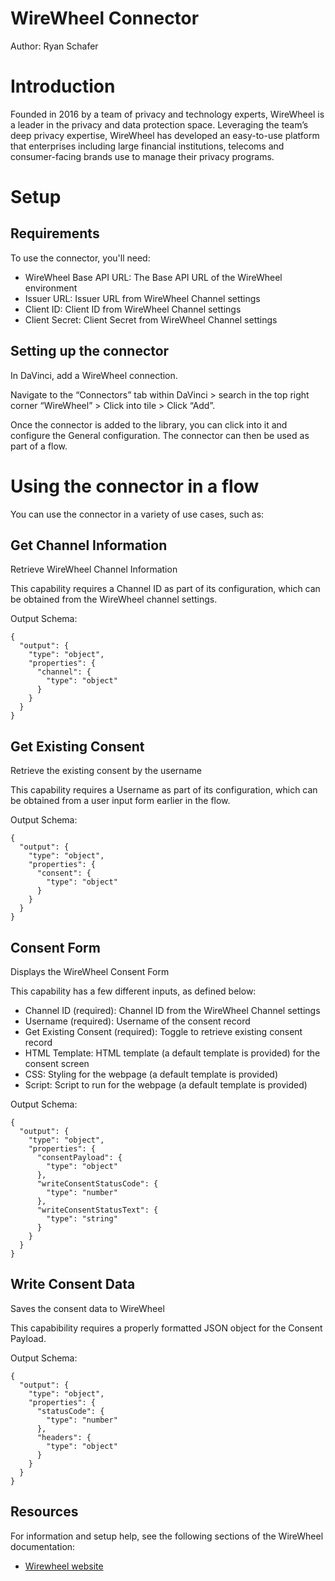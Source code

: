 # WireWheel Connector

Author: Ryan Schafer


# Introduction

Founded in 2016 by a team of privacy and technology experts, WireWheel is a leader in the privacy and data protection space. Leveraging the team’s deep privacy expertise, WireWheel has developed an easy-to-use platform that enterprises including large financial institutions, telecoms and consumer-facing brands use to manage their privacy programs.


# Setup


## Requirements

To use the connector, you'll need:

* WireWheel Base API URL: The Base API URL of the WireWheel environment
* Issuer URL: Issuer URL from WireWheel Channel settings
* Client ID: Client ID from WireWheel Channel settings
* Client Secret: Client Secret from WireWheel Channel settings

## Setting up the connector

In DaVinci, add a WireWheel connection.

Navigate to the “Connectors” tab within DaVinci > search in the top right corner “WireWheel” > Click into tile > Click “Add”.

Once the connector is added to the library, you can click into it and configure the General configuration. The connector can then be used as part of a flow.


# Using the connector in a flow

You can use the connector in a variety of use cases, such as:


## Get Channel Information

Retrieve WireWheel Channel Information

This capability requires a Channel ID as part of its configuration, which can be obtained from the WireWheel channel settings.

Output Schema:

```
{
  "output": {
    "type": "object",
    "properties": {
      "channel": {
        "type": "object"
      }
    }
  }
}
```


## Get Existing Consent

Retrieve the existing consent by the username

This capability requires a Username as part of its configuration, which can be obtained from a user input form earlier in the flow.

Output Schema:

```
{
  "output": {
    "type": "object",
    "properties": {
      "consent": {
        "type": "object"
      }
    }
  }
}
```


## Consent Form

Displays the WireWheel Consent Form

This capability has a few different inputs, as defined below:

* Channel ID (required): Channel ID from the WireWheel Channel settings
* Username (required): Username of the consent record
* Get Existing Consent (required): Toggle to retrieve existing consent record
* HTML Template: HTML template (a default template is provided) for the consent screen
* CSS: Styling for the webpage (a default template is provided)
* Script: Script to run for the webpage (a default template is provided)

Output Schema:

```
{
  "output": {
    "type": "object",
    "properties": {
      "consentPayload": {
        "type": "object"
      },
      "writeConsentStatusCode": {
        "type": "number"
      },
      "writeConsentStatusText": {
        "type": "string"
      }
    }
  }
}
```


## Write Consent Data

Saves the consent data to WireWheel

This capabibility requires a properly formatted JSON object for the Consent Payload.

Output Schema:

```
{
  "output": {
    "type": "object",
    "properties": {
      "statusCode": {
        "type": "number"
      },
      "headers": {
        "type": "object"
      }
    }
  }
}
```

## Resources

For information and setup help, see the following sections of the WireWheel documentation:

* [Wirewheel website](https://wirewheel.io/)
